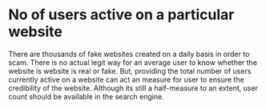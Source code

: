 <h1>No of users active on a particular website</h1>

There are thousands of fake websites created on a daily basis in order to scam. 
There is no actual legit way for an average user to know whether the website is website is real or fake. 
But, providing the total number of users currently active on a website can act an measure for user to ensure the 
credibility of the website. Although its still a half-measure to an extent, user count should be available in the
search engine. 
